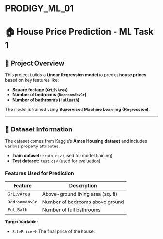 # PRODIGY_ML_01
# 🏠 House Price Prediction - ML Task 1

## 📌 Project Overview
This project builds a **Linear Regression model** to predict **house prices** based on key features like:  
- **Square footage (`GrLivArea`)**
- **Number of bedrooms (`BedroomAbvGr`)**
- **Number of bathrooms (`FullBath`)**

The model is trained using **Supervised Machine Learning (Regression)**.

---

## 📂 Dataset Information
The dataset comes from Kaggle’s **Ames Housing dataset** and includes various property attributes.  
- **Train dataset:** `train.csv` (used for model training)  
- **Test dataset:** `test.csv` (used for evaluation)  

### **Features Used for Prediction**
| Feature        | Description |
|---------------|------------|
| `GrLivArea`   | Above-ground living area (sq. ft) |
| `BedroomAbvGr` | Number of bedrooms above ground |
| `FullBath`    | Number of full bathrooms |

**Target Variable:**  
- `SalePrice` → The final price of the house.




